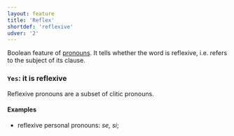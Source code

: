 ```yaml
---
layout: feature
title: 'Reflex'
shortdef: 'reflexive'
udver: '2'
---
```


Boolean feature of [pronouns](u-pos/PRON). It tells whether the word is reflexive,
i.e. refers to the subject of its clause.

### <a name="Yes">`Yes`</a>: it is reflexive

Reflexive pronouns are a subset of clitic pronouns.

#### Examples

* reflexive personal pronouns: _se, si_;
<!-- Interlanguage links updated So kvě 14 19:02:37 CEST 2022 -->
